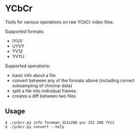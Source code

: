 YCbCr
=====

Tools for various operations on raw YCbCr video files.

Supported formats:

* IYUV
* UYVY
* YV12
* YVYU

Supported operations:

* basic info about a file
* convert between any of the formats above (including correct subsampling of chroma-data)
* split a file into individual frames
* creates a diff between two files

Usage
-----

	$ ./ycbcr.py info foreman_352x288.yuv 352 288 YV12
	$ ./ycbcr.py convert --help

